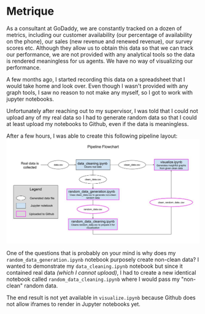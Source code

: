 # Metrique
As a consultant at GoDaddy, we are constantly tracked on a dozen of metrics, including our customer availability (our percentage of availability on the phone), our sales (new revenue and renewed revenue), our survey scores etc. Although they allow us to obtain this data so that we can track our performance, we are not provided with any analytical tools so the data is rendered meaningless for us agents. We have no way of visualizing our performance.

A few months ago, I started recording this data on a spreadsheet that I would take home and look over. Even though I wasn't provided with any graph tools, I saw no reason to not make any myself, so I got to work with jupyter notebooks. 

Unfortunately after reaching out to my supervisor, I was told that I could not upload any of my real data so I had to
generate random data so that I could at least upload my notebooks to Github, even if the data is meaningless.

After a few hours, I was able to create this following pipeline layout:
![Pipeline Flow Chart](https://github.com/jdhouti/GoDaddy-Metrics/blob/master/flowchart.jpg)

One of the questions that is probably on your mind is why does my `random_data_generation.ipynb` notebook purposely create non-clean data? I wanted to demonstrate my `data_cleaning.ipynb` notebook but since it contained real data *(which I cannot upload)*, I had to create a new identical notebook called `random_data_cleaning.ipynb` where I would pass my "non-clean" random data.

The end result is not yet available in `visualize.ipynb` because Github does not allow iframes to render in Jupyter notebooks
yet.
